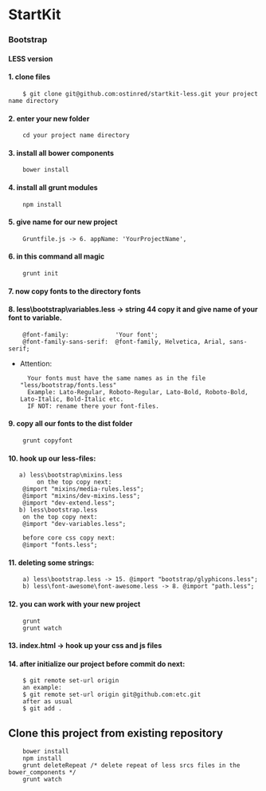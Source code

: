 # StartKit  
### Bootstrap 
#### LESS version

#### 1. clone files
		$ git clone git@github.com:ostinred/startkit-less.git your project name directory

#### 2. enter your new folder
		cd your project name directory

#### 3. install all bower components
		bower install

#### 4. install all grunt modules
		npm install

#### 5. give name for our new project
		Gruntfile.js -> 6. appName:	'YourProjectName',

#### 6. in this command all magic
		grunt init

#### 7. now copy fonts to the directory fonts

#### 8. less\bootstrap\variables.less -> string 44 copy it and give name of your font to variable.
		@font-family:             'Your font';
		@font-family-sans-serif:  @font-family, Helvetica, Arial, sans-serif;

* Attention: 

		Your fonts must have the same names as in the file "less/bootstrap/fonts.less"
		Example: Lato-Regular, Roboto-Regular, Lato-Bold, Roboto-Bold, Lato-Italic, Bold-Italic etc.
		IF NOT: rename there your font-files.

#### 9. copy all our fonts to the dist folder
		grunt copyfont

#### 10. hook up our less-files:

	   a) less\bootstrap\mixins.less
			on the top copy next:
		@import "mixins/media-rules.less";
		@import "mixins/dev-mixins.less";
		@import "dev-extend.less";
	   b) less\bootstrap.less
		on the top copy next:
		@import "dev-variables.less";
		
		before core css copy next:
		@import "fonts.less";

#### 11. deleting some strings:

		a) less\bootstrap.less -> 15. @import "bootstrap/glyphicons.less";
		b) less\font-awesome\font-awesome.less -> 8. @import "path.less";

#### 12. you can work with your new project
		grunt
		grunt watch

#### 13. index.html -> hook up your css and js files

#### 14. after initialize our project before commit do next:
		$ git remote set-url origin 
		an example:
		$ git remote set-url origin git@github.com:etc.git
		after as usual 
		$ git add . 

## 	 Clone this project from existing repository 
		bower install
		npm install
		grunt deleteRepeat /* delete repeat of less srcs files in the bower_components */
		grunt watch